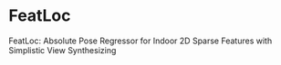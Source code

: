 # FeatLoc
FeatLoc: Absolute Pose Regressor for Indoor 2D Sparse Features with Simplistic View Synthesizing
